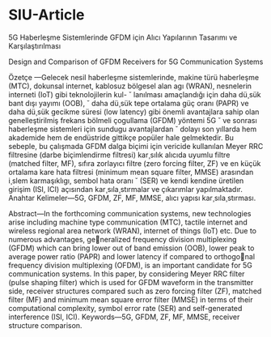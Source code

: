 # SIU-Article
5G Haberleşme Sistemlerinde GFDM için Alıcı Yapılarının Tasarımı ve Karşılaştırılması

Design and Comparison of GFDM Receivers for 5G Communication Systems

Özetçe —Gelecek nesil haberleşme sistemlerinde, makine türü
haberleşme (MTC), dokunsal internet, kablosuz bölgesel alan
agı (WRAN), nesnelerin interneti (IoT) gibi teknolojilerin kul- ˘
lanılması amaçlandığı için daha dü¸sük bant dışı yayımı (OOB), ˘
daha dü¸sük tepe ortalama güç oranı (PAPR) ve daha dü¸sük
gecikme süresi (low latency) gibi önemli avantajlara sahip olan
genelleştirilmiş frekans bölmeli çogullama (GFDM) yöntemi 5G ˘
ve sonrası haberleşme sistemleri için sundugu avantajlardan ˘
dolayı son yıllarda hem akademide hem de endüstride gittikçe
popüler hale gelmektedir. Bu sebeple, bu çalışmada GFDM dalga
biçimi için vericide kullanılan Meyer RRC filtresine (darbe
biçimlendirme filtresi) kar¸sılık alıcıda uyumlu filtre (matched
filter, MF), sıfıra zorlayıcı filtre (zero forcing filter, ZF) ve
en küçük ortalama kare hata filtresi (minimum mean square
filter, MMSE) arasından i¸slem karmaşıklıgı, sembol hata oranı ˘
(SER) ve kendi kendine üretilen girişim (ISI, ICI) açısından
kar¸sıla¸stırmalar ve çıkarımlar yapılmaktadır.
Anahtar Kelimeler—5G, GFDM, ZF, MF, MMSE, alıcı yapısı
kar¸sıla¸stırması.

Abstract—In the forthcoming communication systems, new
technologies arise including machine type communication (MTC),
tactile internet and wireless regional area network (WRAN),
internet of things (IoT) etc. Due to numerous advantages, generalized frequency division multiplexing (GFDM) which can
bring lower out of band emission (OOB), lower peak to average
power ratio (PAPR) and lower latency if compared to orthogonal frequency division multiplexing (OFDM), is an important
candidate for 5G communication systems. In this paper, by
considering Meyer RRC filter (pulse shaping filter) which is used
for GFDM waveform in the transmitter side, receiver structures
compared such as zero forcing filter (ZF), matched filter (MF)
and minimum mean square error filter (MMSE) in terms of
their computational complexity, symbol error rate (SER) and
self-generated interference (ISI, ICI).
Keywords—5G, GFDM, ZF, MF, MMSE, receiver structure
comparison.

